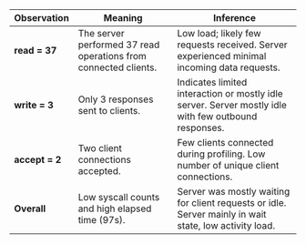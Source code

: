 
| **Observation** | **Meaning**                                                     | **Inference**                                                                                          |
| --------------- | --------------------------------------------------------------- | ------------------------------------------------------------------------------------------------------ |
| **read = 37**   | The server performed 37 read operations from connected clients. | Low load; likely few requests received. Server experienced minimal incoming data requests.             |
| **write = 3**   | Only 3 responses sent to clients.                               | Indicates limited interaction or mostly idle server. Server mostly idle with few outbound responses.   |
| **accept = 2**  | Two client connections accepted.                                | Few clients connected during profiling. Low number of unique client connections.                       |
| **Overall**     | Low syscall counts and high elapsed time (97s).                 | Server was mostly waiting for client requests or idle. Server mainly in wait state, low activity load. |
